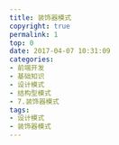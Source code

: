```yaml
---
title: 装饰器模式
copyright: true
permalink: 1
top: 0
date: 2017-04-07 10:31:09
categories:
- 前端开发
- 基础知识
- 设计模式
- 结构型模式
- 7.装饰器模式
tags:
- 设计模式
- 装饰器模式
---
```

